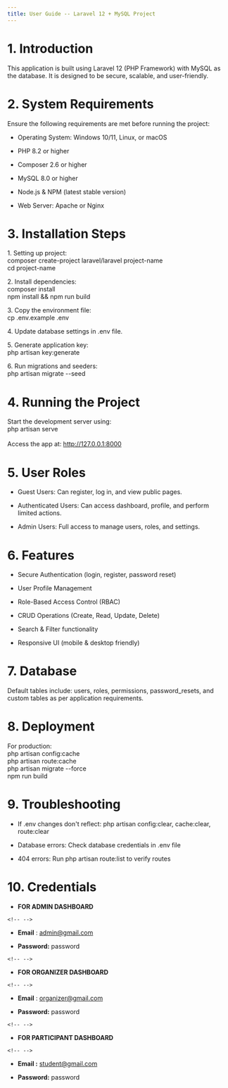```yaml
---
title: User Guide -- Laravel 12 + MySQL Project
---
```


# 1. Introduction

This application is built using Laravel 12 (PHP Framework) with MySQL as
the database. It is designed to be secure, scalable, and user-friendly.

# 2. System Requirements

Ensure the following requirements are met before running the project:

-   Operating System: Windows 10/11, Linux, or macOS

-   PHP 8.2 or higher

-   Composer 2.6 or higher

-   MySQL 8.0 or higher

-   Node.js & NPM (latest stable version)

-   Web Server: Apache or Nginx

# 3. Installation Steps

1\. Setting up project:\
composer create-project laravel/laravel project-name\
cd project-name

2\. Install dependencies:\
composer install\
npm install && npm run build

3\. Copy the environment file:\
cp .env.example .env

4\. Update database settings in .env file.

5\. Generate application key:\
php artisan key:generate

6\. Run migrations and seeders:\
php artisan migrate \--seed

# 4. Running the Project

Start the development server using:\
php artisan serve\
\
Access the app at: http://127.0.0.1:8000

# 5. User Roles

-   Guest Users: Can register, log in, and view public pages.

-   Authenticated Users: Can access dashboard, profile, and perform
    limited actions.

-   Admin Users: Full access to manage users, roles, and settings.

# 6. Features

-   Secure Authentication (login, register, password reset)

-   User Profile Management

-   Role-Based Access Control (RBAC)

-   CRUD Operations (Create, Read, Update, Delete)

-   Search & Filter functionality

-   Responsive UI (mobile & desktop friendly)

# 7. Database

Default tables include: users, roles, permissions, password_resets, and
custom tables as per application requirements.

# 8. Deployment

For production:\
php artisan config:cache\
php artisan route:cache\
php artisan migrate \--force\
npm run build

# 9. Troubleshooting

-   If .env changes don't reflect: php artisan config:clear,
    cache:clear, route:clear

-   Database errors: Check database credentials in .env file

-   404 errors: Run php artisan route:list to verify routes

# 10. Credentials

-   **FOR ADMIN DASHBOARD**

```{=html}
<!-- -->
```
-   **Email** : <admin@gmail.com>

-   **Password:** password

```{=html}
<!-- -->
```
-   **FOR ORGANIZER DASHBOARD**

```{=html}
<!-- -->
```
-   **Email** : <organizer@gmail.com>

-   **Password:** password

```{=html}
<!-- -->
```
-   **FOR PARTICIPANT DASHBOARD**

```{=html}
<!-- -->
```
-   **Email :** <student@gmail.com>

-   **Password:** password
